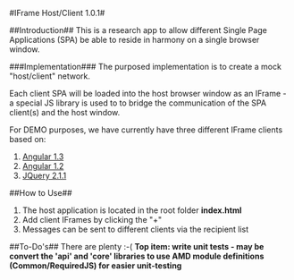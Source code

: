#IFrame Host/Client 1.0.1#

##Introduction##
This is a research app to allow different Single Page Applications (SPA) be able to reside in harmony on a single browser window.

###Implementation###
The purposed implementation is to create a mock "host/client" network.  

Each client SPA will be loaded into the host browser window as an IFrame - a special JS library is used to to bridge the communication of the SPA client(s) and the host window.

For DEMO purposes, we have currently have three different IFrame clients based on:
	
1. [Angular 1.3](https://www.angularjs.org/)
2. [Angular 1.2](https://www.angularjs.org/)
3. [JQuery 2.1.1](http://www.jquery.com/)

##How to Use##
1. The host application is located in the root folder **index.html**
2. Add client IFrames by clicking the "+"
3. Messages can be sent to different clients via the recipient list

##To-Do's##
There are plenty :-(
**Top item: write unit tests - may be convert the 'api' and 'core' libraries to use AMD module definitions (Common/RequiredJS) for easier unit-testing**